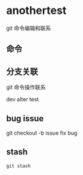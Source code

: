 # anothertest

git 命令编辑和联系

## 命令

## 分支关联

git 命令操作联系

dev alter test

## bug issue
git checkout -b issue
fix bug

## stash
`git stash`
